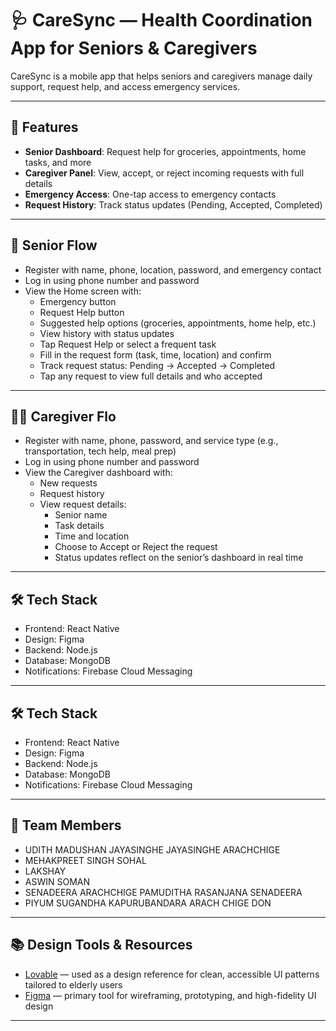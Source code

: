 # 🩺 CareSync — Health Coordination App for Seniors & Caregivers

CareSync is a mobile app that helps seniors and caregivers manage daily support, request help, and access emergency services.

---

## 📱 Features

- **Senior Dashboard**: Request help for groceries, appointments, home tasks, and more  
- **Caregiver Panel**: View, accept, or reject incoming requests with full details  
- **Emergency Access**: One-tap access to emergency contacts
- **Request History**: Track status updates (Pending, Accepted, Completed)  

---

## 👴 Senior Flow

- Register with name, phone, location, password, and emergency contact
- Log in using phone number and password
- View the Home screen with:
    - Emergency button
    - Request Help button
    - Suggested help options (groceries, appointments, home help, etc.)
    - View history with status updates
    - Tap Request Help or select a frequent task
    - Fill in the request form (task, time, location) and confirm
    - Track request status: Pending → Accepted → Completed
    - Tap any request to view full details and who accepted

---

## 🧑‍⚕️ Caregiver Flo

- Register with name, phone, password, and service type (e.g., transportation, tech help, meal prep)
- Log in using phone number and password
- View the Caregiver dashboard with:
    - New requests
    - Request history
    - View request details:
        - Senior name
        - Task details
        - Time and location
        - Choose to Accept or Reject the request
        - Status updates reflect on the senior’s dashboard in real time

---

## 🛠️ Tech Stack

- Frontend: React Native
- Design: Figma
- Backend: Node.js
- Database: MongoDB
- Notifications: Firebase Cloud Messaging

---

## 🛠️ Tech Stack

- Frontend: React Native
- Design: Figma
- Backend: Node.js
- Database: MongoDB
- Notifications: Firebase Cloud Messaging

---

## 👥 Team Members

- UDITH MADUSHAN JAYASINGHE JAYASINGHE ARACHCHIGE
- MEHAKPREET SINGH SOHAL
- LAKSHAY
- ASWIN SOMAN
- SENADEERA ARACHCHIGE PAMUDITHA RASANJANA SENADEERA
- PIYUM SUGANDHA KAPURUBANDARA ARACH CHIGE DON

---

## 📚 Design Tools & Resources

- [Lovable](https://lovable.dev/) — used as a design reference for clean, accessible UI patterns tailored to elderly users  
- [Figma](https://www.figma.com/) — primary tool for wireframing, prototyping, and high-fidelity UI design  

---
